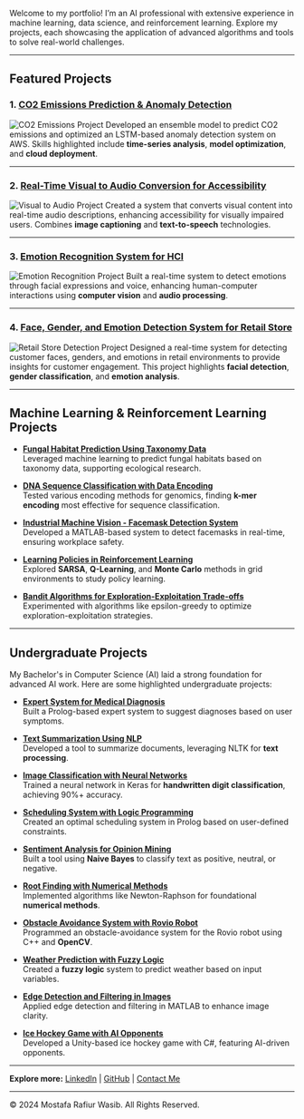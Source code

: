 Welcome to my portfolio! I’m an AI professional with extensive experience in machine learning, data science, and reinforcement learning. Explore my projects, each showcasing the application of advanced algorithms and tools to solve real-world challenges.

---

## Featured Projects

### 1. [CO2 Emissions Prediction & Anomaly Detection](CO2_Emissions.md)
![CO2 Emissions Project](https://source.unsplash.com/400x300/?environment,technology)
Developed an ensemble model to predict CO2 emissions and optimized an LSTM-based anomaly detection system on AWS. Skills highlighted include **time-series analysis**, **model optimization**, and **cloud deployment**.

---

### 2. [Real-Time Visual to Audio Conversion for Accessibility](Visual_to_Audio.md)
![Visual to Audio Project](https://source.unsplash.com/400x300/?accessibility,technology)
Created a system that converts visual content into real-time audio descriptions, enhancing accessibility for visually impaired users. Combines **image captioning** and **text-to-speech** technologies.

---

### 3. [Emotion Recognition System for HCI](Emotion_Recognition.md)
![Emotion Recognition Project](https://source.unsplash.com/400x300/?emotion,ai)
Built a real-time system to detect emotions through facial expressions and voice, enhancing human-computer interactions using **computer vision** and **audio processing**.

---

### 4. [Face, Gender, and Emotion Detection System for Retail Store](Retail_Face_Gender_Emotion_Detection.md)
![Retail Store Detection Project](https://source.unsplash.com/400x300/?retail,ai)
Designed a real-time system for detecting customer faces, genders, and emotions in retail environments to provide insights for customer engagement. This project highlights **facial detection**, **gender classification**, and **emotion analysis**.

---

## Machine Learning & Reinforcement Learning Projects

- **[Fungal Habitat Prediction Using Taxonomy Data](Fungal_Habitat_Prediction.md)**  
  Leveraged machine learning to predict fungal habitats based on taxonomy data, supporting ecological research.

- **[DNA Sequence Classification with Data Encoding](DNA_Sequence_Classification.md)**  
  Tested various encoding methods for genomics, finding **k-mer encoding** most effective for sequence classification.

- **[Industrial Machine Vision - Facemask Detection System](Facemask_Detection.md)**  
  Developed a MATLAB-based system to detect facemasks in real-time, ensuring workplace safety.

- **[Learning Policies in Reinforcement Learning](Reinforcement_Policies.md)**  
  Explored **SARSA**, **Q-Learning**, and **Monte Carlo** methods in grid environments to study policy learning.

- **[Bandit Algorithms for Exploration-Exploitation Trade-offs](Simple_Bandit_Algorithms.md)**  
  Experimented with algorithms like epsilon-greedy to optimize exploration-exploitation strategies.

---

## Undergraduate Projects

My Bachelor's in Computer Science (AI) laid a strong foundation for advanced AI work. Here are some highlighted undergraduate projects:

- **[Expert System for Medical Diagnosis](Medical_Expert_System.md)**  
  Built a Prolog-based expert system to suggest diagnoses based on user symptoms.

- **[Text Summarization Using NLP](Text_Summarization.md)**  
  Developed a tool to summarize documents, leveraging NLTK for **text processing**.

- **[Image Classification with Neural Networks](Image_Classification.md)**  
  Trained a neural network in Keras for **handwritten digit classification**, achieving 90%+ accuracy.

- **[Scheduling System with Logic Programming](Scheduling_System.md)**  
  Created an optimal scheduling system in Prolog based on user-defined constraints.

- **[Sentiment Analysis for Opinion Mining](Sentiment_Analysis.md)**  
  Built a tool using **Naive Bayes** to classify text as positive, neutral, or negative.

- **[Root Finding with Numerical Methods](Root_Finding_Algorithms.md)**  
  Implemented algorithms like Newton-Raphson for foundational **numerical methods**.

- **[Obstacle Avoidance System with Rovio Robot](Obstacle_Avoidance_Rovio.md)**  
  Programmed an obstacle-avoidance system for the Rovio robot using C++ and **OpenCV**.

- **[Weather Prediction with Fuzzy Logic](Fuzzy_Logic_Weather_Prediction.md)**  
  Created a **fuzzy logic** system to predict weather based on input variables.

- **[Edge Detection and Filtering in Images](Edge_Detection.md)**  
  Applied edge detection and filtering in MATLAB to enhance image clarity.

- **[Ice Hockey Game with AI Opponents](Ice_Hockey_Game.md)**  
  Developed a Unity-based ice hockey game with C#, featuring AI-driven opponents.

---

**Explore more:** [LinkedIn](https://www.linkedin.com/) | [GitHub](https://github.com/) | [Contact Me](mailto:mostafa.soumik73@gmail.com)

---

&copy; 2024 Mostafa Rafiur Wasib. All Rights Reserved.
